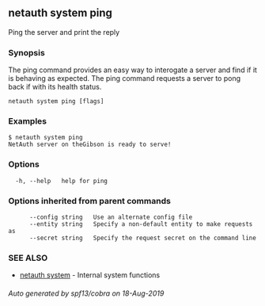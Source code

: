 ## netauth system ping

Ping the server and print the reply

### Synopsis


The ping command provides an easy way to interogate a server and find
if it is behaving as expected.  The ping command requests a server to
pong back if with its health status.


```
netauth system ping [flags]
```

### Examples

```
$ netauth system ping
NetAuth server on theGibson is ready to serve!
```

### Options

```
  -h, --help   help for ping
```

### Options inherited from parent commands

```
      --config string   Use an alternate config file
      --entity string   Specify a non-default entity to make requests as
      --secret string   Specify the request secret on the command line
```

### SEE ALSO

* [netauth system](netauth_system.md)	 - Internal system functions

###### Auto generated by spf13/cobra on 18-Aug-2019
